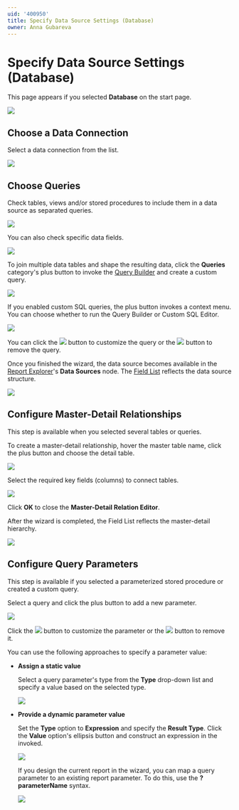 ```yaml
---
uid: '400950'
title: Specify Data Source Settings (Database)
owner: Anna Gubareva
---
```

# Specify Data Source Settings (Database)

This page appears if you selected **Database** on the start page. 

![](../../../../images/eurd-web-data-source-wizard-choose-a-data-connection.png)

## Choose a Data Connection

Select a data connection from the list.

![](../../../../images/eurd-web-report-wizard-choose-data-connection.png)

## Choose Queries

Check tables, views and/or stored procedures to include them in a data source as separated queries.

![](../../../../images/eurd-web-report-wizard-choose-queries.png)

You can also check specific data fields.

![](../../../../images/eurd-web-report-wizard-choose-data-fields.png)

To join multiple data tables and shape the resulting data, click the **Queries** category's plus button to invoke the [Query Builder](../query-builder.md) and create a custom query.

![](../../../../images/eurd-web-report-wizard-query-builder.png)

If you enabled custom SQL queries, the plus button invokes a context menu. You can choose whether to run the Query Builder or Custom SQL Editor.

![](../../../../images/eurd-web-report-wizard-custom-query-menu.png)

You can click the ![](../../../../images/eurd-web-report-wizard-edit-query-button.png) button to customize the query or the ![](../../../../images/eurd-web-report-wizard-remove-query-button.png) button to remove the query.

Once you finished the wizard, the data source becomes available in the [Report Explorer](../ui-panels/report-explorer.md)'s **Data Sources** node. The [Field List](../ui-panels/field-list.md) reflects the data source structure.

![](../../../../images/eurd-web-report-wizard-queries-result.png)

## Configure Master-Detail Relationships

This step is available when you selected several tables or queries. 

To create a master-detail relationship, hover the master table name, click the plus button and choose the detail table. 

![](../../../../images/eurd-web-binding-data-source-wizard-master-detail-relations.png)

Select the required key fields (columns) to connect tables. 

![](../../../../images/eurd-web-binding-data-source-wizard-master-detail-key-fields.png)

Click **OK** to close the **Master-Detail Relation Editor**.

After the wizard is completed, the Field List reflects the master-detail hierarchy.

![](../../../../images/eurd-web-report-wizard-master-detail-result.png)

## Configure Query Parameters

This step is available if you selected a parameterized stored procedure or created a custom query.

Select a query and click the plus button to add a new parameter.

![](../../../../images/eurd-web-report-wizard-query-parameters.png)

Click the ![](../../../../images/eurd-web-report-wizard-edit-query-button.png) button to customize the parameter or the ![](../../../../images/eurd-web-report-wizard-remove-query-button.png) button to remove it.

You can use the following approaches to specify a parameter value:

* **Assign a static value**

    Select a query parameter's type from the **Type** drop-down list and specify a value based on the selected type.

    ![](../../../../images/eurd-web-report-wizard-parameter-static-value.png)

* **Provide a dynamic parameter value** 

    Set the **Type** option to **Expression** and specify the **Result Type**. Click the **Value** option's ellipsis button and construct an expression in the invoked.

    ![](../../../../images/eurd-web-report-wizard-parameter-dynamic-value.png)

    If you design the current report in the wizard, you can map a query parameter to an existing report parameter. To do this, use the **?parameterName** syntax.

    ![](../../../../images/eurd-web-report-wizard-parameter-mapping.png)
